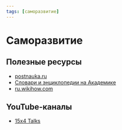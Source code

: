 ```yaml
---
tags: [саморазвитие]
---
```

# Саморазвитие

## Полезные ресурсы

* [postnauka.ru](https://postnauka.ru/)
* [Словари и энциклопедии на Академике](https://academic.ru/)
* [ru.wikihow.com](https://ru.wikihow.com/%D0%97%D0%B0%D0%B3%D0%BB%D0%B0%D0%B2%D0%BD%D0%B0%D1%8F-%D1%81%D1%82%D1%80%D0%B0%D0%BD%D0%B8%D1%86%D0%B0)

## YouTube-каналы

- [15x4 Talks](https://www.youtube.com/channel/UCMAr-94KkdtiSqHoRJCPK1Q)